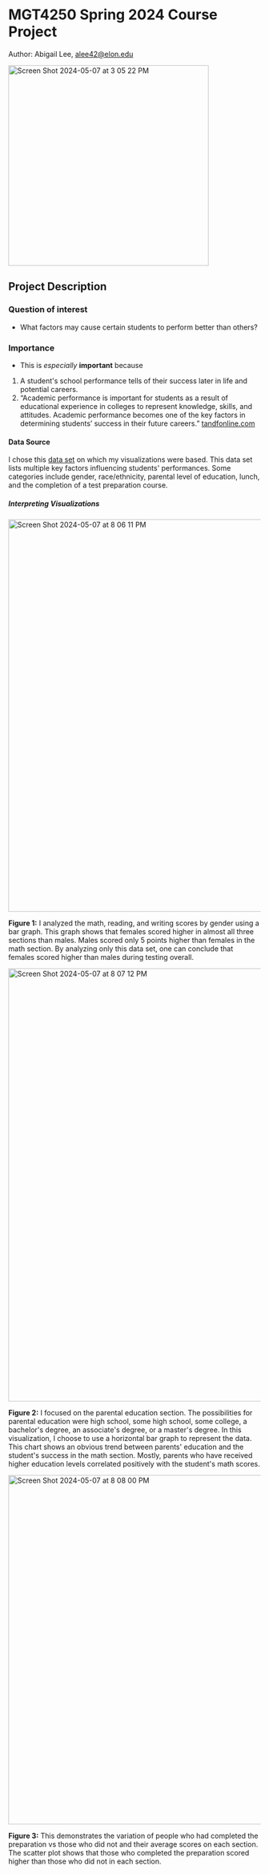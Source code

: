 # MGT4250 Spring 2024 Course Project
Author: Abigail Lee, alee42@elon.edu

<img width="400" alt="Screen Shot 2024-05-07 at 3 05 22 PM" src="https://github.com/abigaillee14/mgt4250spring2024/assets/169195918/83d98336-24fd-4e61-b084-0709d4dd6667">

## Project Description
### Question of interest
- What factors may cause certain students to perform better than others?
### Importance
- This is *especially* **important** because
 1. A student's school performance tells of their success later in life and potential careers. 
 2. “Academic performance is important for students as a result of educational experience in colleges to represent knowledge, skills, and attitudes. Academic performance becomes one of the key factors in determining students’ success in their future careers.”  [tandfonline.com](https://www.tandfonline.com/doi/full/10.1080/23311975.2022.2101326#:~:text=Academic%20performance%20is%20important%20for,success%20in%20their%20future%20careers)
#### Data Source
I chose this [data set](https://www.kaggle.com/datasets/bhavikjikadara/student-study-performance) on which my visualizations were based. This data set lists multiple key factors influencing students' performances. Some categories include gender, race/ethnicity, parental level of education, lunch, and the completion of a test preparation course.
##### Interpreting Visualizations

<img width="783" alt="Screen Shot 2024-05-07 at 8 06 11 PM" src="https://github.com/abigaillee14/mgt4250spring2024/assets/169195918/bace6bdb-e668-4aba-81b9-869496b4ddd5">

**Figure 1:** I analyzed the math, reading, and writing scores by gender using a bar graph. This graph shows that females scored higher in almost all three sections than males. Males scored only 5 points higher than females in the math section. By analyzing only this data set, one can conclude that females scored higher than males during testing overall.

<img width="864" alt="Screen Shot 2024-05-07 at 8 07 12 PM" src="https://github.com/abigaillee14/mgt4250spring2024/assets/169195918/d0231292-d438-4dc7-9abe-f813f3e43c08">

**Figure 2:** I focused on the parental education section. The possibilities for parental education were high school, some high school, some college, a bachelor's degree, an associate's degree, or a master's degree. In this visualization, I choose to use a horizontal bar graph to represent the data. This chart shows an obvious trend between parents' education and the student's success in the math section. Mostly, parents who have received higher education levels correlated positively with the student's math scores.

<img width="697" alt="Screen Shot 2024-05-07 at 8 08 00 PM" src="https://github.com/abigaillee14/mgt4250spring2024/assets/169195918/6839bb0e-c209-4252-8956-46f1d90bb6b8">

**Figure 3:** This demonstrates the variation of people who had completed the preparation vs those who did not and their average scores on each section. The scatter plot shows that those who completed the preparation scored higher than those who did not in each section.
